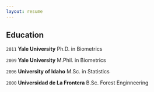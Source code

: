 ```yaml
---
layout: resume
---
```

## Education
  
`2011`
__Yale University__
Ph.D. in Biometrics

`2009`
__Yale University__
M.Phil. in Biometrics

`2006`
__University of Idaho__
M.Sc. in Statistics

`2000`
__Universidad de La Frontera__
B.Sc. Forest Enginneering


<!-- ### Footer

Last updated: August 2020 -->


